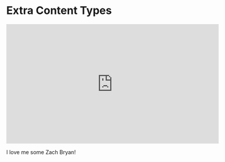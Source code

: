 # Extra Content Types 

<iframe width="560" height="315" src="https://www.youtube.com/embed/lA8F9sIhGdg" title="YouTube video player" frameborder="0" allow="accelerometer; autoplay; clipboard-write; encrypted-media; gyroscope; picture-in-picture" allowfullscreen></iframe>  

I love me some Zach Bryan! 